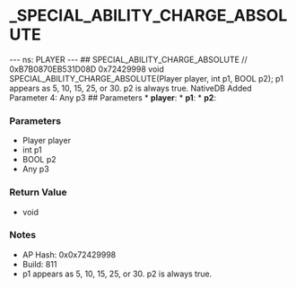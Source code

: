 # _SPECIAL_ABILITY_CHARGE_ABSOLUTE

--- ns: PLAYER --- ## SPECIAL_ABILITY_CHARGE_ABSOLUTE  // 0xB7B0870EB531D08D 0x72429998 void SPECIAL_ABILITY_CHARGE_ABSOLUTE(Player player, int p1, BOOL p2);  p1 appears as 5, 10, 15, 25, or 30. p2 is always true.  NativeDB Added Parameter 4: Any p3  ## Parameters * **player**: * **p1**: * **p2**:

### Parameters
* Player player
* int p1
* BOOL p2
* Any p3

### Return Value
* void

### Notes
* AP Hash: 0x0x72429998
* Build: 811
* p1 appears as 5, 10, 15, 25, or 30. p2 is always true.

